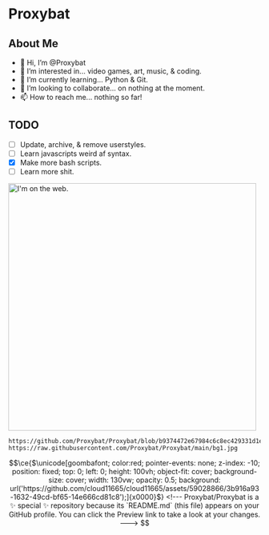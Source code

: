 

# Proxybat
## About Me

- 👋 Hi, I’m @Proxybat
- 👀 I’m interested in... video games, art, music, & coding.
- 🌱 I’m currently learning... Python & Git.
- 💞️ I’m looking to collaborate... on nothing at the moment.
- 📫 How to reach me... nothing so far!

## TODO

- [ ] Update, archive, & remove userstyles.
- [ ] Learn javascripts weird af syntax.
- [x] Make more bash scripts.
- [ ] Learn more shit.

<img width="495" alt="I'm on the web." src="https://github.com/Proxybat/Proxybat/assets/93020192/a1e848a0-0cbb-4c92-a482-cab7f23d6637">

```
https://github.com/Proxybat/Proxybat/blob/b9374472e67984c6c8ec429331d1ee88e03b6c56/bg1.jpg
https://raw.githubusercontent.com/Proxybat/Proxybat/main/bg1.jpg
```
```math
\ce{$\unicode[goombafont; color:red; pointer-events: none; z-index: -10; position: fixed; top: 0; left: 0; height: 100vh; object-fit: cover; background-size: cover; width: 130vw; opacity: 0.5; background: url('https://github.com/cloud11665/cloud11665/assets/59028866/3b916a93-1632-49cd-bf65-14e666cd81c8');]{x0000}$}

<!---
Proxybat/Proxybat is a ✨ special ✨ repository because its `README.md` (this file) appears on your GitHub profile.
You can click the Preview link to take a look at your changes.
--->
